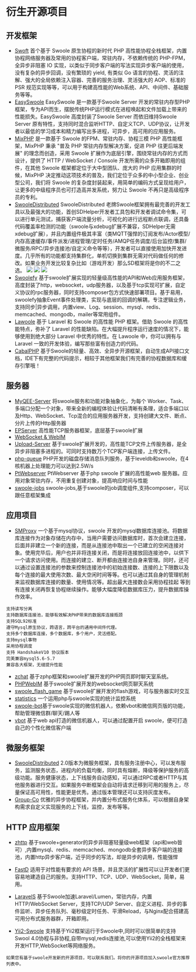 # 衍生开源项目

开发框架
----
* [Swoft](https://www.swoft.org) 首个基于 Swoole 原生协程的新时代 PHP 高性能协程全栈框架，内置协程网络服务器及常用的协程客户端，常驻内存，不依赖传统的 PHP-FPM，全异步非阻塞 IO 实现，以类似于同步客户端的写法实现异步客户端的使用，没有复杂的异步回调，没有繁琐的 yield, 有类似 Go 语言的协程、灵活的注解、强大的全局依赖注入容器、完善的服务治理、灵活强大的 AOP、标准的 PSR 规范实现等等，可以用于构建高性能的Web系统、API、中间件、基础服务等等。
* [EasySwoole](http://www.easyswoole.com/) EasySwoole 是一款基于Swoole Server 开发的常驻内存型PHP框架，专为API而生，摆脱传统PHP运行模式在进程唤起和文件加载上带来的性能损失。EasySwoole 高度封装了Swoole Server 而依旧维持Swoole Server 原有特性，支持同时混合监听HTTP、自定义TCP、UDP协议，让开发者以最低的学习成本和精力编写出多进程，可异步，高可用的应用服务。
* [MixPHP](http://www.mixphp.cn/) 是一款基于 Swoole 的FPM、常驻内存、协程三模 PHP 高性能框架，MixPHP 秉承 "普及 PHP 常驻内存型解决方案，促进 PHP 往更后端发展" 的理念而创造，采用 Swoole 扩展作为底层引擎，围绕常驻内存的方式而设计，提供了 HTTP / WebSocket / Console 开发所需的众多开箱即用的组件，在其他 Swoole 框架都定位于大中型团队、庞大的 PHP 应用集群的时候，MixPHP 决定推动这项技术的普及，我们定位于众多的中小型企业、创业型公司，我们将 Swoole 的复杂度封装起来，用简单的编码方式呈现给用户，让更多的中级程序员也可打造高并发系统，努力让 Swoole 不再只是高级程序员的专利。
* [SwooleDistributed](http://sd.youwoxing.net)  SwooleDistributed 老牌Swoole框架拥有最完善的开发工具以及最强大的功能，首创SDHelper开发者工具包和开发者调试命令集，可以进行单元测试，捕获客户端流量分析，可视化的进行远程断点联调，还具备代码覆盖率检测的功能（swoole与xdebug扩展不兼容，SDHelper无需xdebug扩展），并且内置组件极其丰富（类MQTT强悍的订阅发布/Actor模型/内存高速缓存/事件派发/进程管理/定时任务/AMQP任务调度/后台监控/集群/微服务/RPC/异步连接池/自定义命令等等），开发者可以直接使用加快开发进度。几乎所有的功能都支持集群化，单机切换到集群无需对代码做任何的修改。如果业务开发比较复杂比如（游戏开发）那么SD框架将是你的不二之选。
![](https://wiki.swoole.com/static/uploads/wiki/201807/04/759890562278.png)
![](https://wiki.swoole.com/static/uploads/wiki/201807/04/760320104883.png)
![](https://wiki.swoole.com/static/uploads/wiki/201807/04/760660259170.png)
* [Swoolefy](https://github.com/bingcool/swoolefy) 基于swoole扩展实现的轻量级高性能的API和Web应用服务框架，高度封装了http，websocket，udp服务器，以及基于tcp实现可扩展，自定义协议的rpc服务器，同时支持composer包方式快速部署项目。基于易用，swoolefy抽象Event事件处理类，实现与底层的回调的解耦，专注逻辑业务，支持同步|异步调用，内置view、Log、session、mysql、redis、memcached、mongodb，mailer等常用组件。
* [Lawoole](https://github.com/lawoole/lawoole) 基于 Laravel 和 Swoole 的高性能 PHP 框架。借助 Swoole 的高性能特点，弥补了 Laravel 的性能缺陷。在大幅提升程序运行速度的情况下，能够使用到绝大部分 Laravel 中优秀的特性。在 Lawoole 中，你可以拥有与 Laravel 一致的开发体验，编写那些富有创造力的代码。
* [CabalPHP](https://www.cabalphp.com/) 基于Swoole的轻量、高效、全异步开源框架，自动生成API接口文档，IDE下有完整的代码提示，相较于其他框架我们有完善的协程数据库和缓存引擎哦！


服务器
------
* [MyQEE-Server](https://github.com/myqee/server) 将swoole服务和功能对象抽象化，为每个 Worker、Task、多端口分配一个对象，带来全新的编程体验让代码清晰有条理，适合多端口以及Http、WebSocket、Tcp混合的应用服务器开发，支持创建大文件、断点、分片上传的Http服务器
* [EPServer](https://github.com/ewenlaz/epserver) 高性能TCP服务器框架，底层基于swoole扩展
* [WebSocket & WebIM](https://github.com/matyhtf/PHPWebIM) 
* [Upload-Server](https://github.com/matyhtf/swoole/blob/master/examples/server/upload_server.php) 基于swoole扩展开发的，高性能TCP文件上传服务器，是全异步非阻塞多进程的。可同时支持数万个TCP客户端连接，上传文件。
* [php-queue](https://github.com/matyhtf/php-queue) PHP开发的磁盘存储消息队列服务，基于leveldb和swoole，在4核机器上处理能力可以达到2.5W/s
* [PtWebserver](https://git.oschina.net/pantian/PtWebserver) PtWebserver 基于php swoole 扩展的高性能web 服务器。应用对象常驻内存，不用重复创建对象，提高响应时间与性能
* [swoole-jobs](https://github.com/kcloze/swoole-jobs) swoole-jobs,基于swoole的job调度组件,支持composer，可以跟任意框架集成

应用项目
----
* [SMProxy](https://github.com/louislivi/smproxy)  一个基于mysql协议，swoole 开发的mysql数据库连接池。将数据库连接作为对象存储在内存中，当用户需要访问数据库时，首次会建立连接，后面并非建立一个新的连接，而是从连接池中取出一个已建立的空闲连接对象。使用完毕后，用户也并非将连接关闭，而是将连接放回连接池中，以供下一个请求访问使用。而连接的建立、断开都由连接池自身来管理。同时，还可以通过设置连接池的参数来控制连接池中的初始连接数、连接的上下限数以及每个连接的最大使用次数、最大空闲时间等等。也可以通过其自身的管理机制来监视数据库连接的数量、使用情况等。超出最大连接数会采用协程挂起 等到有连接关闭再恢复协程继续操作。能够大幅度降低数据库压力，提升数据库操作效率。
```
支持读写分离
支持数据库连接池，能够有效解决PHP带来的数据库连接瓶颈
支持SQL92标准
遵守Mysql原生协议，跨语言，跨平台的通用中间件代理。
支持多个数据库连接，多个数据库，多个用户，灵活搭配。
支持mysql事物
采用协程调度
支持 HandshakeV10 协议版本
完美兼容mysql5.6-5.7
兼容各大框架，无缝提升性能
```
* [zchat](https://github.com/shenzhe/zchat) 基于zphp框架和swoole扩展开发的PHP网页即时聊天室系统。
* [PHPWebIM](https://github.com/matyhtf/phpwebim) 基于swoole扩展开发的websocket网页聊天系统
* [swoole_flash_game](https://github.com/matyhtf/swoole_flash_game) 基于swoole扩展开发的flash游戏，可与服务器实时交互
* [statistics](https://github.com/smalleyes/statistics) 一个运用php与swoole实现的统计监控系统
* [swoole-bot](https://github.com/kcloze/swoole-bot)基于swoole实现的微信机器人，依赖vbot和微信网页版的功能，帮助管理微信群/聊天/踢人等
* [vbot](https://github.com/hanson/vbot) 基于web api打造的微信机器人，可以通过配置开启 swoole，便可打造自己的个性化微信客户端

微服务框架
---
* [SwooleDistributed](http://sd.youwoxing.net) 2.0版本为微服务框架，具有服务注册中心，可以发布服务，监测服务状态，进程内的负载均衡，同时具有熔断，降级等保护服务的高级功能。服务健康状态，上下线服务自动感知，可以通过RPC或者HTTP与其他服务器进行交互。如果服务中断框架会自动将请求迁移到可用的服务上，尽量保证高可用性，性能更是优秀。通过版本管理还可以支持灰度发布。
* [Group-Co](https://github.com/fucongcong/Group-Co) 优雅的异步协程框架，并内置分布式服务化体系，可以根据自身架构需求自定义实现服务的上下线，监控，发布等等。

HTTP 应用框架
-----
* [zhttp](https://github.com/keaixiaou/zhttp) 基于swoole+generator的异步非阻塞轻量级web框架（api和web皆可）,内置mysql、redis、memcached、mongodb全套异步客户端的连接池，内置http异步客户端，近乎同步的写法，却是异步的调用，性能强悍

* [FastD](https://github.com/JanHuang/fastD) 适用于对性能有要求的 API 场景，并且灵活的扩展性可以让开发者们更容易地建造自己的服务。支持HTTP、TCP、UDP、WebSocket，简单，易用。

* [LaravelS](https://github.com/hhxsv5/laravel-s) 基于Swoole加速Laravel/Lumen，常驻内存，内置HTTP/WebSocket Server，支持TCP/UDP Server、自定义进程、异步的事件监听、异步任务队列、毫秒级定时任务、平滑Reload，与Nginx配合搭建高可用分布式服务器群，开箱即用。

* [Yii2-Swoole](https://github.com/tsingsun/yii2-swoole) 支持基于Yii2框架运行于Swoole中,同时可以很简单的支持Swool 4.0协程与非协程,自带mysql,redis连接池,可以使用Yii2的全栈框架来开发HTTP,WebSocket等网络服务。
```
如果您有基于swoole开发新的开源项目，可以联系我们。将你的开源项目加入swoole官方推荐列表中。
```